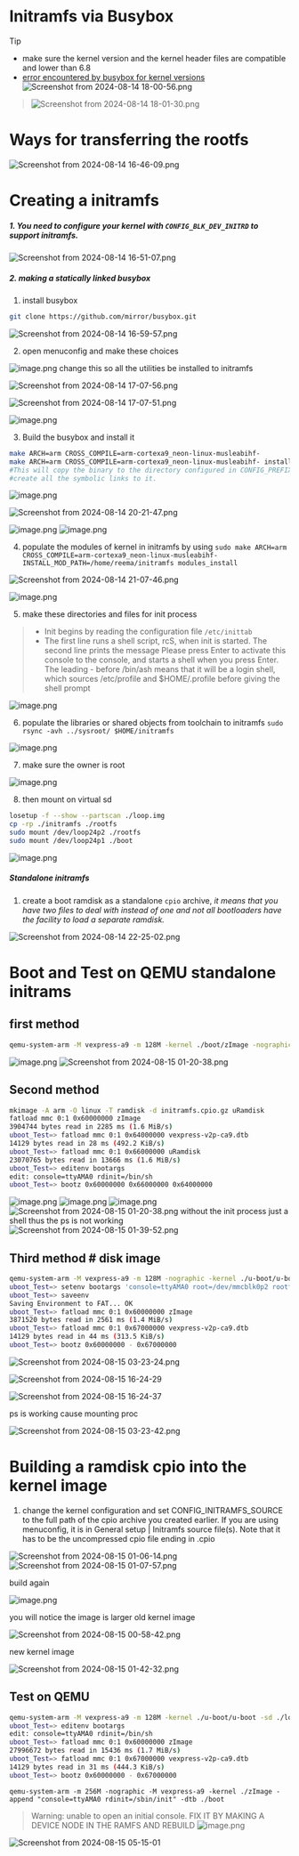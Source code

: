 # Initramfs via Busybox

>[!TIP]
>-  make sure the kernel version and the kernel header files are compatible and lower than 6.8
>  - [error encountered by busybox for kernel versions](http://lists.busybox.net/pipermail/busybox-cvs/2024-January/041752.html)
>  ![Screenshot from 2024-08-14 18-00-56.png](https://itg.singhinder.com?url=https://gist.githubusercontent.com/Reemaa828/be21cc2e228465e01ce2b0fc58b34a5d/raw/Screenshot%20from%202024-08-14%2018-00-56.png)

> ![Screenshot from 2024-08-14 18-01-30.png](https://itg.singhinder.com?url=https://gist.githubusercontent.com/Reemaa828/25dd9a6323991957bd768f89a0c5e852/raw/Screenshot%20from%202024-08-14%2018-01-30.png)




# Ways for transferring the rootfs 

![Screenshot from 2024-08-14 16-46-09.png](https://itg.singhinder.com?url=https://gist.githubusercontent.com/Reemaa828/2d63e484e908b04772410db6cdfe7926/raw/Screenshot%20from%202024-08-14%2016-46-09.png)

# Creating a initramfs
##### 1. You need to configure your kernel with `CONFIG_BLK_DEV_INITRD` to support initramfs.

![Screenshot from 2024-08-14 16-51-07.png](https://itg.singhinder.com?url=https://gist.githubusercontent.com/Reemaa828/af0db9e8a857ef95b02db34d0a891da8/raw/Screenshot%20from%202024-08-14%2016-51-07.png)

##### 2. making a statically linked busybox
1. install busybox
```bash
git clone https://github.com/mirror/busybox.git
```
![Screenshot from 2024-08-14 16-59-57.png](https://itg.singhinder.com?url=https://gist.githubusercontent.com/Reemaa828/ac5da981afec7535a4016f2cb9b59052/raw/Screenshot%20from%202024-08-14%2016-59-57.png)

2. open menuconfig and make these choices
   
![image.png](https://itg.singhinder.com?url=https://gist.githubusercontent.com/Reemaa828/7f1683739a95593383d24ef6b92903bd/raw/image.png)
change this so all the utilities be installed to initramfs

![Screenshot from 2024-08-14 17-07-56.png](https://itg.singhinder.com?url=https://gist.githubusercontent.com/Reemaa828/c165e461815970be9f3a141c70f775de/raw/Screenshot%20from%202024-08-14%2017-07-56.png)

![Screenshot from 2024-08-14 17-07-51.png](https://itg.singhinder.com?url=https://gist.githubusercontent.com/Reemaa828/02806eeb07a269d6000e52ca0946106f/raw/Screenshot%20from%202024-08-14%2017-07-51.png)


![image.png](https://itg.singhinder.com?url=https://gist.githubusercontent.com/Reemaa828/5ec5a6778df202b163aec307c7dbc95d/raw/image.png)

3. Build the busybox and install it 
```bash
make ARCH=arm CROSS_COMPILE=arm-cortexa9_neon-linux-musleabihf-
make ARCH=arm CROSS_COMPILE=arm-cortexa9_neon-linux-musleabihf- install
#This will copy the binary to the directory configured in CONFIG_PREFIX and
#create all the symbolic links to it.
```
![image.png](https://itg.singhinder.com?url=https://gist.githubusercontent.com/Reemaa828/997eb45e848f497d4c8afed91270da1b/raw/image.png)

![Screenshot from 2024-08-14 20-21-47.png](https://itg.singhinder.com?url=https://gist.githubusercontent.com/Reemaa828/7c53b40abff683b463d567fa4eecff1f/raw/Screenshot%20from%202024-08-14%2020-21-47.png)

![image.png](https://itg.singhinder.com?url=https://gist.githubusercontent.com/Reemaa828/bee946b3a88548b26f558ca2f1e5ece1/raw/image.png)
![image.png](https://itg.singhinder.com?url=https://gist.githubusercontent.com/Reemaa828/3eafab1678d53ff909356585438ab798/raw/image.png)

4. populate the modules of kernel in initramfs by using `sudo make ARCH=arm CROSS_COMPILE=arm-cortexa9_neon-linux-musleabihf-INSTALL_MOD_PATH=/home/reema/initramfs modules_install`

![Screenshot from 2024-08-14 21-07-46.png](https://itg.singhinder.com?url=https://gist.githubusercontent.com/Reemaa828/a8b120261c213fbc6f2606bf42d63ff9/raw/Screenshot%20from%202024-08-14%2021-07-46.png)

![image.png](https://itg.singhinder.com?url=https://gist.githubusercontent.com/Reemaa828/9f4ee3588dff85e721ace37982a1e747/raw/image.png)

5. make these directories and files for init process  
>- Init begins by reading the configuration file `/etc/inittab`
>- The first line runs a shell script, rcS, when init is started. The second line prints the message Please press Enter to activate this console to the console, and starts a
>shell when you press Enter. The leading - before /bin/ash means that it will be a
>login shell, which sources /etc/profile and $HOME/.profile before giving the
>shell prompt

![image.png](https://itg.singhinder.com?url=https://gist.githubusercontent.com/Reemaa828/56af0715cbf30ecbd2928fd62f7a65c3/raw/image.png)

6. populate the libraries or shared objects from toolchain to initramfs
`sudo rsync -avh ../sysroot/ $HOME/initramfs`

![image.png](https://itg.singhinder.com?url=https://gist.githubusercontent.com/Reemaa828/c28eed9f8c56454103b4aaaae93e1985/raw/image.png)

7. make sure the owner is root
   
![image.png](https://itg.singhinder.com?url=https://gist.githubusercontent.com/Reemaa828/4eed87b660ff729a53fd048d0d70d105/raw/image.png)

8. then mount on virtual sd 
```bash
losetup -f --show --partscan ./loop.img 
cp -rp ./initramfs ./rootfs
sudo mount /dev/loop24p2 ./rootfs
sudo mount /dev/loop24p1 ./boot
```
![image.png](https://itg.singhinder.com?url=https://gist.githubusercontent.com/Reemaa828/252328e93f72678f4091b5ad97c834f5/raw/image.png)

##### Standalone initramfs
1. create a boot ramdisk as a standalone `cpio` archive, *it means that you have two files to deal with instead of one and not all bootloaders have the facility to load a separate ramdisk.*
   
![Screenshot from 2024-08-14 22-25-02.png](https://itg.singhinder.com?url=https://gist.githubusercontent.com/Reemaa828/eecebc9a977dad86029db61f62804af6/raw/Screenshot%20from%202024-08-14%2022-25-02.png)


# Boot and Test on QEMU standalone initrams
## first method 
```bash
qemu-system-arm -M vexpress-a9 -m 128M -kernel ./boot/zImage -nographic  -initrd ./initramfs.cpio.gz -append "console=ttyAMA0 rdinit=/bin/sh" -dtb ./boot/vexpress-v2p-ca9.dtb 
```

![image.png](https://itg.singhinder.com?url=https://gist.githubusercontent.com/Reemaa828/41e72c139cf507bf97390517487b3b6f/raw/image.png)
![Screenshot from 2024-08-15 01-20-38.png](https://itg.singhinder.com?url=https://gist.githubusercontent.com/Reemaa828/dd23568616ee8642ac1974ef97abb262/raw/Screenshot%20from%202024-08-15%2001-20-38.png)

## Second method
```bash
mkimage -A arm -O linux -T ramdisk -d initramfs.cpio.gz uRamdisk
fatload mmc 0:1 0x60000000 zImage                           
3904744 bytes read in 2285 ms (1.6 MiB/s)
uboot_Test=> fatload mmc 0:1 0x64000000 vexpress-v2p-ca9.dtb
14129 bytes read in 28 ms (492.2 KiB/s)
uboot_Test=> fatload mmc 0:1 0x66000000 uRamdisk            
23070765 bytes read in 13666 ms (1.6 MiB/s)
uboot_Test=> editenv bootargs
edit: console=ttyAMA0 rdinit=/bin/sh
uboot_Test=> bootz 0x60000000 0x66000000 0x64000000

```
![image.png](https://itg.singhinder.com?url=https://gist.githubusercontent.com/Reemaa828/80be21cf60676adc4ba7511f895067e0/raw/image.png)
![image.png](https://itg.singhinder.com?url=https://gist.githubusercontent.com/Reemaa828/e908b7a0f53cf387dbfd6af186c9b111/raw/image.png)
![image.png](https://itg.singhinder.com?url=https://gist.githubusercontent.com/Reemaa828/905aa81b614bf4422b57611867bca740/raw/image.png)
![Screenshot from 2024-08-15 01-20-38.png](https://itg.singhinder.com?url=https://gist.githubusercontent.com/Reemaa828/11aacac2fcdc0603c7f140b03aeb29f6/raw/Screenshot%20from%202024-08-15%2001-20-38.png)
without the init process just a shell thus the ps is not working
![Screenshot from 2024-08-15 01-39-52.png](https://itg.singhinder.com?url=https://gist.githubusercontent.com/Reemaa828/0b6fe83ada032d122e2202c4bc677f1e/raw/Screenshot%20from%202024-08-15%2001-39-52.png)

## Third method # disk image
```bash
qemu-system-arm -M vexpress-a9 -m 128M -nographic -kernel ./u-boot/u-boot -sd ./loop.img 
uboot_Test=> setenv bootargs 'console=ttyAMA0 root=/dev/mmcblk0p2 rootfstype=ext4 rw rootwait init=/sbin/init' 
uboot_Test=> saveenv
Saving Environment to FAT... OK
uboot_Test=> fatload mmc 0:1 0x60000000 zImage
3871520 bytes read in 2561 ms (1.4 MiB/s)
uboot_Test=> fatload mmc 0:1 0x67000000 vexpress-v2p-ca9.dtb 
14129 bytes read in 44 ms (313.5 KiB/s)
uboot_Test=> bootz 0x60000000 - 0x67000000
```
![Screenshot from 2024-08-15 03-23-24.png](https://itg.singhinder.com?url=https://gist.githubusercontent.com/Reemaa828/6adaeb18ced66f6a2588fb1b0776da88/raw/Screenshot%20from%202024-08-15%2003-23-24.png)

![Screenshot from 2024-08-15 16-24-29](https://github.com/user-attachments/assets/436f8ae9-4640-42c1-b96f-b6c207924381)

![Screenshot from 2024-08-15 16-24-37](https://github.com/user-attachments/assets/1dd6ece6-bd87-49ea-939b-157d9589d54c)


ps is working cause mounting proc

![Screenshot from 2024-08-15 03-23-42.png](https://itg.singhinder.com?url=https://gist.githubusercontent.com/Reemaa828/d82f628815f7350060d632c481b2a1e3/raw/Screenshot%20from%202024-08-15%2003-23-42.png)

# Building a ramdisk cpio into the kernel image 
1. change the kernel configuration and set CONFIG_INITRAMFS_SOURCE to the full path of the cpio archive you created earlier. If you are using menuconfig, it is in General setup | Initramfs source file(s). Note that it has to be the uncompressed cpio file ending in .cpio

![Screenshot from 2024-08-15 01-06-14.png](https://itg.singhinder.com?url=https://gist.githubusercontent.com/Reemaa828/7980fe032dcc8298e3a465752fb9fc6c/raw/Screenshot%20from%202024-08-15%2001-06-14.png)
![Screenshot from 2024-08-15 01-07-57.png](https://itg.singhinder.com?url=https://gist.githubusercontent.com/Reemaa828/dd60d7f542e97ac5431022cedc3fbe14/raw/Screenshot%20from%202024-08-15%2001-07-57.png)

build again

![image.png](https://itg.singhinder.com?url=https://gist.githubusercontent.com/Reemaa828/6fd1e4261c3f076016c102ff20eba8e7/raw/image.png)

you will notice the image is larger 
old kernel image

![Screenshot from 2024-08-15 00-58-42.png](https://itg.singhinder.com?url=https://gist.githubusercontent.com/Reemaa828/be520fe7427770c523104bf72aae1599/raw/Screenshot%20from%202024-08-15%2000-58-42.png)

new kernel image

![Screenshot from 2024-08-15 01-42-32.png](https://itg.singhinder.com?url=https://gist.githubusercontent.com/Reemaa828/aa90ece3f4d31b431b7363cf070af9d1/raw/Screenshot%20from%202024-08-15%2001-42-32.png)


## Test on QEMU
```bash
qemu-system-arm -M vexpress-a9 -m 128M -kernel ./u-boot/u-boot -sd ./loop.img -nographic 
uboot_Test=> editenv bootargs
edit: console=ttyAMA0 rdinit=/bin/sh
uboot_Test=> fatload mmc 0:1 0x60000000 zImage
27996672 bytes read in 15436 ms (1.7 MiB/s)
uboot_Test=> fatload mmc 0:1 0x67000000 vexpress-v2p-ca9.dtb
14129 bytes read in 31 ms (444.3 KiB/s)
uboot_Test=> bootz 0x60000000 - 0x67000000
```
` qemu-system-arm -m 256M -nographic -M vexpress-a9 -kernel ./zImage -append "console=ttyAMA0 rdinit=/sbin/init" -dtb ./boot `

> Warning: unable to open an initial console. FIX IT BY MAKING A DEVICE NODE IN THE RAMFS AND REBUILD
![image.png](https://itg.singhinder.com?url=https://gist.githubusercontent.com/Reemaa828/6e95811b9dce4e13f8bfd3e6a4a3f088/raw/image.png)

![Screenshot from 2024-08-15 05-15-01](https://github.com/user-attachments/assets/ba2b5b31-89dc-4bdf-a9f4-292ae9257e88)





